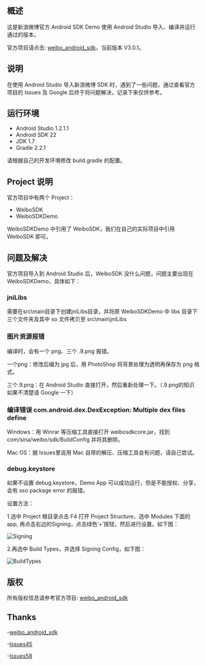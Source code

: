 ## 概述

这是新浪微博官方 Android SDK Demo 使用 Android Studio 导入、编译并运行通过的版本。

官方项目请点击: [weibo_android_sdk](https://github.com/sinaweibosdk/weibo_android_sdk)，当前版本 V3.0.1。

## 说明

在使用 Android Studio 导入新浪微博 SDK 时，遇到了一些问题，通过查看官方项目的 Issues 及 Google 后终于将问题解决，记录下来仅供参考。

## 运行环境

- Android Studio 1.2.1.1
- Android SDK 22
- JDK 1.7
- Gradle 2.2.1

请根据自己的开发环境修改 build.gradle 的配置。

## Project 说明

官方项目中有两个 Project：

- WeiboSDK
- WeiboSDKDemo

WeiboSDKDemo 中引用了 WeiboSDK，我们在自己的实际项目中引用 WeiboSDK 即可。

## 问题及解决

官方项目导入到 Android Studio 后，WeiboSDK 没什么问题，问题主要出现在 WeiboSDKDemo，具体如下：

### jniLibs

需要在src\main目录下创建jniLibs目录，并将原 WeiboSDKDemo 中 libs 目录下三个文件夹及其中 so 文件拷贝至 src\main\jniLibs

### 图片资源报错

编译时，会有一个 png、三个 .9.png 报错。

一个png：修改后缀为 jpg 后，用 PhotoShop 将背景处理为透明再保存为 png 格式。

三个.9.png：在 Android Studio 直接打开，然后重新处理一下。（.9.png的知识如果不清楚请 Google 一下）

### 编译错误 com.android.dex.DexException: Multiple dex files define

Windows：用 Winrar 等压缩工具直接打开 weibosdkcore.jar，找到 com/sina/weibo/sdk/BuildConfig 并将其删除。

Mac OS：据 Issues里说用 Mac 自带的解压、压缩工具会有问题，请自己尝试。

### debug.keystore

如果不设置 debug.keystore，Demo App 可以成功运行，但是不能授权、分享，会有 sso package error 的报错。

设置方法：

1.选中 Project 根目录点击 F4 打开 Project Structure，选中 Modules 下面的 app, 再点击右边的Signing，点击绿色‘+’按钮，然后进行设置。如下图：

![Signing](https://github.com/CoderHanXin/WeiboSdkDemo/blob/master/screenshot/001.jpg?raw=true)

2.再选中 Build Types，并选择 Signing Config，如下图：

![BuildTypes](https://github.com/CoderHanXin/WeiboSdkDemo/blob/master/screenshot/002.jpg?raw=true)

## 版权

所有版权信息请参考官方项目: [weibo_android_sdk](https://github.com/sinaweibosdk/weibo_android_sdk)

## Thanks

-[weibo_android_sdk](https://github.com/sinaweibosdk/weibo_android_sdk)

-[Issues45](https://github.com/sinaweibosdk/weibo_android_sdk/issues/45)

-[Issues58](https://github.com/sinaweibosdk/weibo_android_sdk/issues/58)

